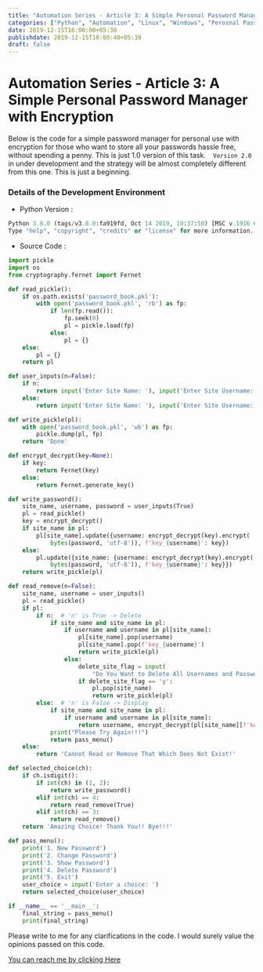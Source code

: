```yaml
---
title: "Automation Series - Article 3: A Simple Personal Password Manager with Encryption"
categories: ["Python", "Automation", "Linux", "Windows", "Perosnal Password Manager"]
date: 2019-12-15T16:00:00+05:30
publishdate: 2019-12-15T18:00:40+05:30
draft: false
---
```


# Automation Series - Article 3: A Simple Personal Password Manager with Encryption

Below is the code for a simple password manager for personal use with encryption for those who want to store all your passwords hassle free, without spending a penny. This is just 1.0 version of this task. ` `  ` Version 2.0 `  ` ` in under development and the strategy will be almost completely different from this one. This is just a beginning.

### Details of the Development Environment

* Python Version :

``` python
Python 3.8.0 (tags/v3.8.0:fa919fd, Oct 14 2019, 19:37:50) [MSC v.1916 64 bit (AMD64)] on win32
Type "help", "copyright", "credits" or "license" for more information.
```

* Source Code :

``` python
import pickle
import os
from cryptography.fernet import Fernet

def read_pickle():
    if os.path.exists('password_book.pkl'):
        with open('password_book.pkl', 'rb') as fp:
            if len(fp.read()):
                fp.seek(0)
                pl = pickle.load(fp)
            else:
                pl = {}
    else:
        pl = {}
    return pl

def user_inputs(n=False):
    if n:
        return input('Enter Site Name: '), input('Enter Site Username: '), input('Enter Site Password: ')
    else:
        return input('Enter Site Name: '), input('Enter Site Username: ')

def write_pickle(pl):
    with open('password_book.pkl', 'wb') as fp:
        pickle.dump(pl, fp)
    return 'Done'

def encrypt_decrypt(key=None):
    if key:
        return Fernet(key)
    else:
        return Fernet.generate_key()

def write_password():
    site_name, username, password = user_inputs(True)
    pl = read_pickle()
    key = encrypt_decrypt()
    if site_name in pl:
        pl[site_name].update({username: encrypt_decrypt(key).encrypt(
            bytes(password, 'utf-8')), f'key_{username}': key})
    else:
        pl.update({site_name: {username: encrypt_decrypt(key).encrypt(
            bytes(password, 'utf-8')), f'key_{username}': key}})
    return write_pickle(pl)

def read_remove(n=False):
    site_name, username = user_inputs()
    pl = read_pickle()
    if pl:
        if n:  # 'n' is True -> Delete
            if site_name and site_name in pl:
                if username and username in pl[site_name]:
                    pl[site_name].pop(username)
                    pl[site_name].pop(f'key_{username}')
                    return write_pickle(pl)
                else:
                    delete_site_flag = input(
                        "Do You Want to Delete All Usernames and Passwords Associated with this Site Name ? (Y/N)").lower()
                    if delete_site_flag == 'y':
                        pl.pop(site_name)
                        return write_pickle(pl)
        else:  # 'n' is False -> Display
            if site_name and site_name in pl:
                if username and username in pl[site_name]:
                    return username, encrypt_decrypt(pl[site_name][f'key_{username}']).decrypt(pl[site_name][username])
            print("Please Try Again!!!")
            return pass_menu()
    else:
        return 'Cannot Read or Remove That Which Does Not Exist!'

def selected_choice(ch):
    if ch.isdigit():
        if int(ch) in (1, 2):
            return write_password()
        elif int(ch) == 4:
            return read_remove(True)
        elif int(ch) == 3:
            return read_remove()
    return 'Amazing Choice! Thank You!! Bye!!!'

def pass_menu():
    print('1. New Password')
    print('2. Change Password')
    print('3. Show Password')
    print('4. Delete Password')
    print('5. Exit')
    user_choice = input('Enter a choice: ')
    return selected_choice(user_choice)

if __name__ == '__main__':
    final_string = pass_menu()
    print(final_string)

```

Please write to me for any clarifications in the code. I would surely value the opinions passed on this code.

[You can reach me by clicking Here](https://gauthamsk.me/contact-me/)

